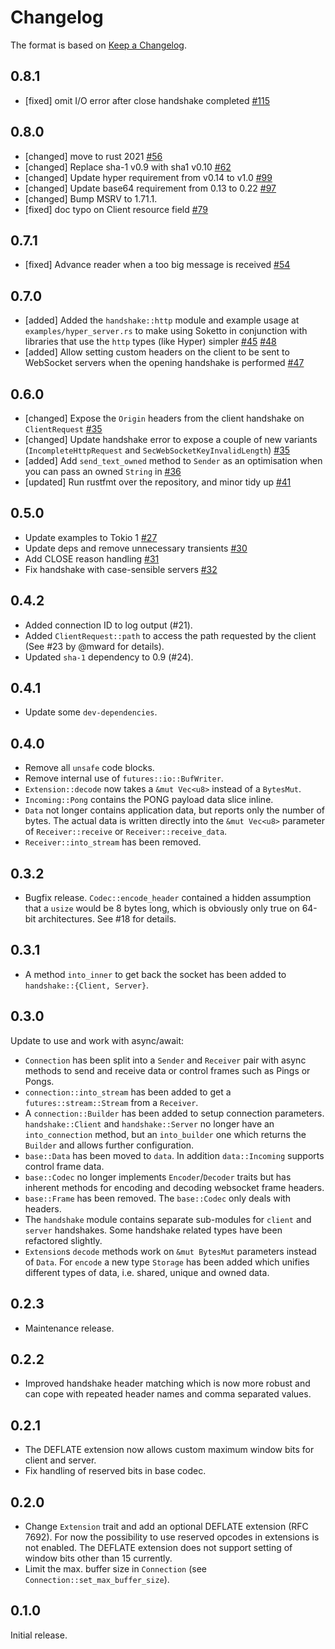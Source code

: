 # Changelog

The format is based on [Keep a Changelog].

[Keep a Changelog]: http://keepachangelog.com/en/1.0.0/

## 0.8.1

- [fixed] omit I/O error after close handshake completed [#115](https://github.com/paritytech/soketto/pull/115)

## 0.8.0

- [changed] move to rust 2021 [#56](https://github.com/paritytech/soketto/pull/56)
- [changed] Replace sha-1 v0.9 with sha1 v0.10 [#62](https://github.com/paritytech/soketto/pull/62)
- [changed] Update hyper requirement from v0.14 to v1.0 [#99](https://github.com/paritytech/soketto/pull/99)
- [changed] Update base64 requirement from 0.13 to 0.22 [#97](https://github.com/paritytech/soketto/pull/97)
- [changed] Bump MSRV to 1.71.1.
- [fixed] doc typo on Client resource field [#79](https://github.com/paritytech/soketto/pull/97)

## 0.7.1

- [fixed] Advance reader when a too big message is received [#54](https://github.com/paritytech/soketto/pull/54)

## 0.7.0

- [added] Added the `handshake::http` module and example usage at `examples/hyper_server.rs` to make using Soketto in conjunction with libraries that use the `http` types (like Hyper) simpler [#45](https://github.com/paritytech/soketto/pull/45) [#48](https://github.com/paritytech/soketto/pull/48)
- [added] Allow setting custom headers on the client to be sent to WebSocket servers when the opening handshake is performed [#47](https://github.com/paritytech/soketto/pull/47)

## 0.6.0

- [changed] Expose the `Origin` headers from the client handshake on `ClientRequest` [#35](https://github.com/paritytech/soketto/pull/35)
- [changed] Update handshake error to expose a couple of new variants (`IncompleteHttpRequest` and `SecWebSocketKeyInvalidLength`) [#35](https://github.com/paritytech/soketto/pull/35)
- [added] Add `send_text_owned` method to `Sender` as an optimisation when you can pass an owned `String` in [#36](https://github.com/paritytech/soketto/pull/36)
- [updated] Run rustfmt over the repository, and minor tidy up [#41](https://github.com/paritytech/soketto/pull/41)

## 0.5.0

- Update examples to Tokio 1 [#27](https://github.com/paritytech/soketto/pull/27)
- Update deps and remove unnecessary transients [#30](https://github.com/paritytech/soketto/pull/30)
- Add CLOSE reason handling [#31](https://github.com/paritytech/soketto/pull/31)
- Fix handshake with case-sensible servers [#32](https://github.com/paritytech/soketto/pull/32)

## 0.4.2

- Added connection ID to log output (#21).
- Added `ClientRequest::path` to access the path requested by the client
  (See #23 by @mward for details).
- Updated `sha-1` dependency to 0.9 (#24).

## 0.4.1

- Update some `dev-dependencies`.

## 0.4.0

- Remove all `unsafe` code blocks.
- Remove internal use of `futures::io::BufWriter`.
- `Extension::decode` now takes a `&mut Vec<u8>` instead of a `BytesMut`.
- `Incoming::Pong` contains the PONG payload data slice inline.
- `Data` not longer contains application data, but reports only the number
  of bytes. The actual data is written directly into the `&mut Vec<u8>`
  parameter of `Receiver::receive` or `Receiver::receive_data`.
- `Receiver::into_stream` has been removed.

## 0.3.2

- Bugfix release. `Codec::encode_header` contained a hidden assumption that
  a `usize` would be 8 bytes long, which is obviously only true on 64-bit
  architectures. See #18 for details.

## 0.3.1

- A method `into_inner` to get back the socket has been added to
  `handshake::{Client, Server}`.

## 0.3.0

Update to use and work with async/await:

- `Connection` has been split into a `Sender` and `Receiver` pair with
  async methods to send and receive data or control frames such as Pings
  or Pongs.
- `connection::into_stream` has been added to get a `futures::stream::Stream`
  from a `Receiver`.
- A `connection::Builder` has been added to setup connection parameters.
  `handshake::Client` and `handshake::Server` no longer have an
  `into_connection` method, but an `into_builder` one which returns the
  `Builder` and allows further configuration.
- `base::Data` has been moved to `data`. In addition `data::Incoming`
  supports control frame data.
- `base::Codec` no longer implements `Encoder`/`Decoder` traits but has
  inherent methods for encoding and decoding websocket frame headers.
- `base::Frame` has been removed. The `base::Codec` only deals with
  headers.
- The `handshake` module contains separate sub-modules for `client` and
  `server` handshakes. Some handshake related types have been refactored
  slightly.
- `Extension`s `decode` methods work on `&mut BytesMut` parameters
  instead of `Data`. For `encode` a new type `Storage` has been added
  which unifies different types of data, i.e. shared, unique and owned data.

## 0.2.3

- Maintenance release.

## 0.2.2

- Improved handshake header matching which is now more robust and can cope with
  repeated header names and comma separated values.

## 0.2.1

- The DEFLATE extension now allows custom maximum window bits for client and server.
- Fix handling of reserved bits in base codec.

## 0.2.0

- Change `Extension` trait and add an optional DEFLATE extension (RFC 7692).
  For now the possibility to use reserved opcodes in extensions is not enabled.
  The DEFLATE extension does not support setting of window bits other than 15
  currently.
- Limit the max. buffer size in `Connection` (see `Connection::set_max_buffer_size`).

## 0.1.0

Initial release.
